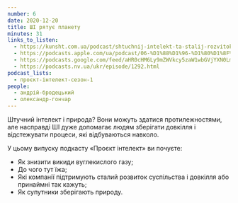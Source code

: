 ```yaml
---
number: 6
date: 2020-12-20
title: ШІ рятує планету
minutes: 31
links_to_listen:
  - https://kunsht.com.ua/podcast/shtuchnij-intelekt-ta-stalij-rozvitok-%e2%80%92-proyekt-intelekt/
  - https://podcasts.apple.com/ua/podcast/06-%D1%88%D1%96-%D1%80%D1%8F%D1%82%D1%83%D1%94-%D0%BF%D0%BB%D0%B0%D0%BD%D0%B5%D1%82%D1%83/id1534413713?i=1000502989649
  - https://podcasts.google.com/feed/aHR0cHM6Ly9mZWVkcy5zaW1wbGVjYXN0LmNvbS9pQ1h0ZWlTZQ/episode/YWE5OThlNTYtMzU5Ni00NTI0LTg1MmQtMjEyZDc0ZTk1Mjdi?sa=X&ved=0CA0QkfYCahcKEwjYgJme-fv6AhUAAAAAHQAAAAAQAQ
  - https://podcasts.nv.ua/ukr/episode/1292.html
podcast_lists:
  - проєкт-інтелект-сезон-1
people:
  - андрій-бродецький
  - олександр-гончар
---
```


Штучний інтелект і природа? Вони можуть здатися протилежностями, але насправді
ШІ дуже допомагає людям зберігати довкілля і відстежувати процеси, які
відбуваються навколо.

У цьому випуску подкасту «Проєкт інтелект» ви почуєте:

- Як знизити викиди вуглекислого газу;
- До чого тут їжа;
- Які компанії підтримують сталий розвиток суспільства і довкілля або принаймні так кажуть;
- Як супутники зберігають природу.
